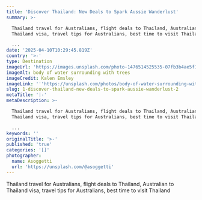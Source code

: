 ```yaml
---
title: 'Discover Thailand: New Deals to Spark Aussie Wanderlust'
summary: >-

  Thailand travel for Australians, flight deals to Thailand, Australian to
  Thailand visa, travel tips for Australians, best time to visit Thailand

  ...
date: '2025-04-10T10:29:45.819Z'
country: '>-'
type: Destination
imageUrl: 'https://images.unsplash.com/photo-1476514525535-07fb3b4ae5f1'
imageAlt: body of water surrounding with trees
imageCredit: Kalen Emsley
imageLink: '''https://unsplash.com/photos/body-of-water-surrounding-with-trees-_LuLiJc1cdo'''
slug: 1-discover-thailand-new-deals-to-spark-aussie-wanderlust-2
metaTitle: '|-'
metaDescription: >-

  Thailand travel for Australians, flight deals to Thailand, Australian to
  Thailand visa, travel tips for Australians, best time to visit Thailand

  ...
keywords: ''
originalTitle: '>-'
published: 'true'
categories: '[]'
photographer:
  name: Asoggetti
  url: 'https://unsplash.com/@asoggetti'
---
```






Thailand travel for Australians, flight deals to Thailand, Australian to Thailand visa, travel tips for Australians, best time to visit Thailand
